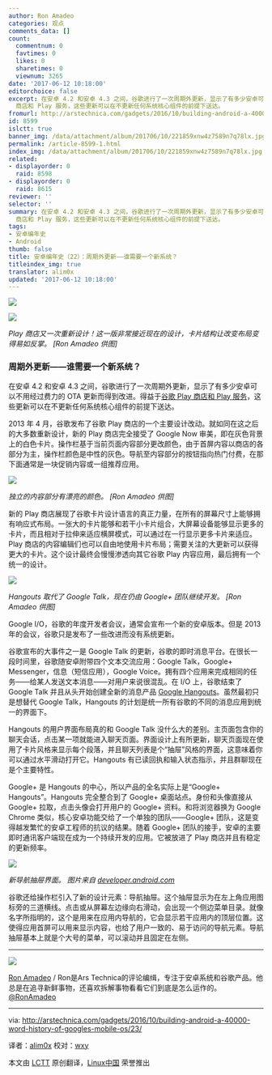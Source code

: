```yaml
---
author: Ron Amadeo
categories: 观点
comments_data: []
count:
  commentnum: 0
  favtimes: 0
  likes: 0
  sharetimes: 0
  viewnum: 3265
date: '2017-06-12 10:18:00'
editorchoice: false
excerpt: 在安卓 4.2 和安卓 4.3 之间，谷歌进行了一次周期外更新，显示了有多少安卓可以不用经过费力的 OTA 更新而得到改进。得益于谷歌 Play
  商店和 Play 服务，这些更新可以在不更新任何系统核心组件的前提下送达。
fromurl: http://arstechnica.com/gadgets/2016/10/building-android-a-40000-word-history-of-googles-mobile-os/23/
id: 8599
islctt: true
banner_img: /data/attachment/album/201706/10/221859xnw4z7589n7q78lx.jpg
permalink: /article-8599-1.html
index_img: /data/attachment/album/201706/10/221859xnw4z7589n7q78lx.jpg.thumb.jpg
related:
- displayorder: 0
  raid: 8598
- displayorder: 0
  raid: 8615
reviewer: ''
selector: ''
summary: 在安卓 4.2 和安卓 4.3 之间，谷歌进行了一次周期外更新，显示了有多少安卓可以不用经过费力的 OTA 更新而得到改进。得益于谷歌 Play
  商店和 Play 服务，这些更新可以在不更新任何系统核心组件的前提下送达。
tags:
- 安卓编年史
- Android
thumb: false
title: 安卓编年史（22）：周期外更新——谁需要一个新系统？
titleindex_img: true
translator: alim0x
updated: '2017-06-12 10:18:00'
---
```


![](/data/attachment/album/201706/10/221859xnw4z7589n7q78lx.jpg)


![](/data/attachment/album/201706/10/222120zgp21c4n5001421p.jpg)


*Play 商店又一次重新设计！这一版非常接近现在的设计，卡片结构让改变布局变得易如反掌。 [Ron Amadeo 供图]*


### 周期外更新——谁需要一个新系统？


在安卓 4.2 和安卓 4.3 之间，谷歌进行了一次周期外更新，显示了有多少安卓可以不用经过费力的 OTA 更新而得到改进。得益于[谷歌 Play 商店和 Play 服务](http://arstechnica.com/gadgets/2013/09/balky-carriers-and-slow-oems-step-aside-google-is-defragging-android/)，这些更新可以在不更新任何系统核心组件的前提下送达。


2013 年 4 月，谷歌发布了谷歌 Play 商店的一个主要设计改动。就如同在这之后的大多数重新设计，新的 Play 商店完全接受了 Google Now 审美，即在灰色背景上的白色卡片。操作栏基于当前页面内容部分更改颜色，由于首屏内容以商店的各部分为主，操作栏颜色是中性的灰色。导航至内容部分的按钮指向热门付费，在那下面通常是一块促销内容或一组推荐应用。


![](/data/attachment/album/201706/10/222249rabjdmbmeebfqbsw.jpg)


*独立的内容部分有漂亮的颜色。 [Ron Amadeo 供图]*


新的 Play 商店展现了谷歌卡片设计语言的真正力量，在所有的屏幕尺寸上能够拥有响应式布局。一张大的卡片能够和若干小卡片组合，大屏幕设备能够显示更多的卡片，而且相对于拉伸来适应横屏模式，可以通过在一行显示更多卡片来适应。Play 商店的内容编辑们也可以自由地使用卡片布局；需要关注的大更新可以获得更大的卡片。这个设计最终会慢慢渗透向其它谷歌 Play 内容应用，最后拥有一个统一的设计。


![](/data/attachment/album/201706/10/222324pl2prp226ljj4dle.jpg)


*Hangouts 取代了 Google Talk，现在仍由 Google+ 团队继续开发。 [Ron Amadeo 供图]*


Google I/O，谷歌的年度开发者会议，通常会宣布一个新的安卓版本。但是 2013 年的会议，谷歌只是发布了一些改进而没有系统更新。


谷歌宣布的大事件之一是 Google Talk 的更新，谷歌的即时消息平台。在很长一段时间里，谷歌随安卓附带四个文本交流应用：Google Talk，Google+ Messenger，信息（短信应用），Google Voice。拥有四个应用来完成相同的任务——给某人发送文本消息——对用户来说很混乱。在 I/O 上，谷歌结束了 Google Talk 并且从头开始创建全新的消息产品 [Google Hangouts](http://arstechnica.com/information-technology/2013/05/hands-on-with-hangouts-googles-new-text-and-video-chat-architecture/)。虽然最初只是想替代 Google Talk，Hangouts 的计划是统一所有谷歌的不同的消息应用到统一的界面下。


Hangouts 的用户界面布局真的和 Google Talk 没什么大的差别。主页面包含你的聊天会话，点击某一项就能进入聊天页面。界面设计上有所更新，聊天页面现在使用了卡片风格来显示每个段落，并且聊天列表是个“抽屉”风格的界面，这意味着你可以通过水平滑动打开它。Hangouts 有已读回执和输入状态指示，并且群聊现在是个主要特性。


Google+ 是 Hangouts 的中心，所以产品的全名实际上是“Google+ Hangouts”。Hangouts 完全整合到了 Google+ 桌面站点。身份和头像直接从 Google+ 拉取，点击头像会打开用户的 Google+ 资料。和将浏览器换为 Google Chrome 类似，核心安卓功能交给了一个单独的团队——Google+ 团队，这是变得越发繁忙的安卓工程师的抗议的结果。随着 Google+ 团队的接手，安卓的主要即时通讯客户端现在成为一个持续开发的应用。它被放进了 Play 商店并且有稳定的更新频率。


![](/data/attachment/album/201706/10/222405bbbmjb5ffsffj957.jpg)


*新导航抽屉界面。 图片来自 [developer.android.com](https://developer.android.com/design/patterns/navigation-drawer.html)*


谷歌还给操作栏引入了新的设计元素：导航抽屉。这个抽屉显示为在左上角应用图标旁的三道横线。点击或从屏幕左边缘向右滑动，会出现一个侧边菜单目录。就像名字所指明的，这个是用来在应用内导航的，它会显示若干应用内的顶层位置。这使得应用首屏可以用来显示内容，也给了用户一致的、易于访问的导航元素。导航抽屉基本上就是个大号的菜单，可以滚动并且固定在左侧。




---


![](/data/attachment/album/201706/10/222515zh9zwfdk0666d9d2.jpg)


[Ron Amadeo](http://arstechnica.com/author/ronamadeo) / Ron是Ars Technica的评论编缉，专注于安卓系统和谷歌产品。他总是在追寻新鲜事物，还喜欢拆解事物看看它们到底是怎么运作的。[@RonAmadeo](https://twitter.com/RonAmadeo)




---


via: <http://arstechnica.com/gadgets/2016/10/building-android-a-40000-word-history-of-googles-mobile-os/23/>


译者：[alim0x](https://github.com/alim0x) 校对：[wxy](https://github.com/wxy)


本文由 [LCTT](https://github.com/LCTT/TranslateProject) 原创翻译，[Linux中国](http://linux.cn/) 荣誉推出